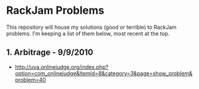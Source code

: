 # RackJam Problems

This repository will house my solutions (good or terrible) to RackJam problems.  I'm keeping a list of them below, most recent at the top.

## 1. Arbitrage - 9/9/2010
* http://uva.onlinejudge.org/index.php?option=com_onlinejudge&Itemid=8&category=3&page=show_problem&problem=40

